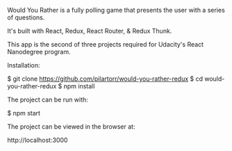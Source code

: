 Would You Rather is a fully polling game that presents the user with a series of questions.

It's built with React, Redux, React Router, & Redux Thunk.

This app is the second of three projects required for Udacity's React Nanodegree program.


Installation:

$ git clone https://github.com/pilartorr/would-you-rather-redux
$ cd would-you-rather-redux
$ npm install


The project can be run with:

$ npm start


The project can be viewed in the browser at:

http://localhost:3000